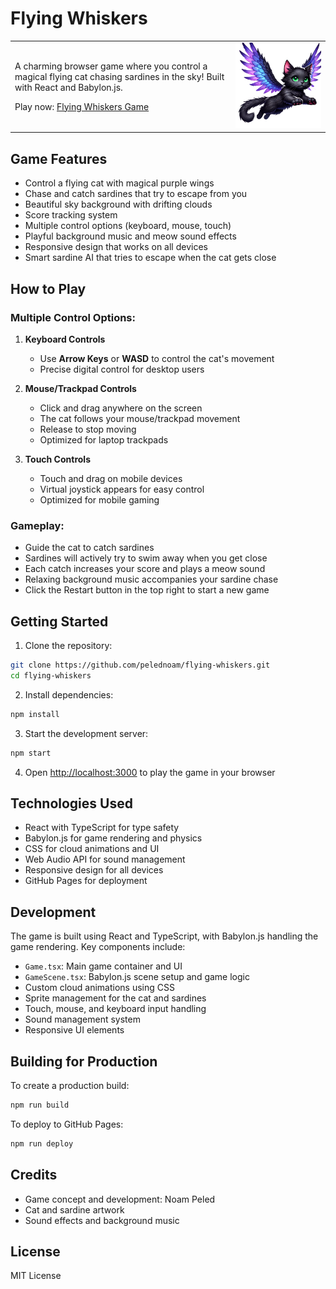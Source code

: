 # Flying Whiskers

<table style="border: none;">
<tr style="border: none;">
<td width="70%" style="border: none;">

A charming browser game where you control a magical flying cat chasing sardines in the sky! Built with React and Babylon.js.

Play now: [Flying Whiskers Game](https://pelednoam.github.io/flying-whiskers)

</td>
<td width="30%" align="right" style="border: none;">
    <img src="./public/assets/flying-cat-transparent.png" width="200" alt="Flying Cat">
</td>
</tr>
</table>

## Game Features

- Control a flying cat with magical purple wings
- Chase and catch sardines that try to escape from you
- Beautiful sky background with drifting clouds
- Score tracking system
- Multiple control options (keyboard, mouse, touch)
- Playful background music and meow sound effects
- Responsive design that works on all devices
- Smart sardine AI that tries to escape when the cat gets close

## How to Play

### Multiple Control Options:

1. **Keyboard Controls**
   - Use **Arrow Keys** or **WASD** to control the cat's movement
   - Precise digital control for desktop users

2. **Mouse/Trackpad Controls**
   - Click and drag anywhere on the screen
   - The cat follows your mouse/trackpad movement
   - Release to stop moving
   - Optimized for laptop trackpads

3. **Touch Controls**
   - Touch and drag on mobile devices
   - Virtual joystick appears for easy control
   - Optimized for mobile gaming

### Gameplay:
- Guide the cat to catch sardines
- Sardines will actively try to swim away when you get close
- Each catch increases your score and plays a meow sound
- Relaxing background music accompanies your sardine chase
- Click the Restart button in the top right to start a new game

## Getting Started

1. Clone the repository:
```bash
git clone https://github.com/pelednoam/flying-whiskers.git
cd flying-whiskers
```

2. Install dependencies:
```bash
npm install
```

3. Start the development server:
```bash
npm start
```

4. Open [http://localhost:3000](http://localhost:3000) to play the game in your browser

## Technologies Used

- React with TypeScript for type safety
- Babylon.js for game rendering and physics
- CSS for cloud animations and UI
- Web Audio API for sound management
- Responsive design for all devices
- GitHub Pages for deployment

## Development

The game is built using React and TypeScript, with Babylon.js handling the game rendering. Key components include:

- `Game.tsx`: Main game container and UI
- `GameScene.tsx`: Babylon.js scene setup and game logic
- Custom cloud animations using CSS
- Sprite management for the cat and sardines
- Touch, mouse, and keyboard input handling
- Sound management system
- Responsive UI elements

## Building for Production

To create a production build:

```bash
npm run build
```

To deploy to GitHub Pages:

```bash
npm run deploy
```

## Credits

- Game concept and development: Noam Peled
- Cat and sardine artwork
- Sound effects and background music

## License

MIT License
